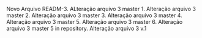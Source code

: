 Novo Arquivo READM-3.
ALteração arquivo 3 master 1.
Alteração arquivo 3 master 2.
Alteração arquivo 3 master 3.
Alteração arquivo 3 master 4.
Alteração arquivo 3 master 5.
Alteração arquivo 3 master 6.
Alteração arquivo 3 master 5 in repository.
Alteração arquivo 3 v.1
